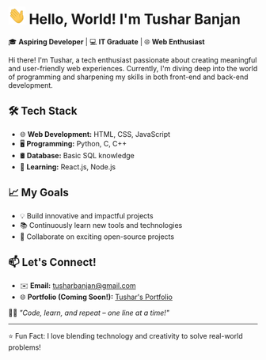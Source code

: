 # <img src="https://raw.githubusercontent.com/ABSphreak/ABSphreak/master/gifs/Hi.gif" alt="Animated Emoji" width="35" height="35"> Hello, World! I'm Tushar Banjan  

🎓 **Aspiring Developer** | 💻 **IT Graduate** | 🌐 **Web Enthusiast**  

Hi there! I'm Tushar, a tech enthusiast passionate about creating meaningful and user-friendly web experiences. Currently, I'm diving deep into the world of programming and sharpening my skills in both front-end and back-end development.  

## 🛠️ Tech Stack  
- 🌐 **Web Development:** HTML, CSS, JavaScript  
- 🖥️ **Programming:** Python, C, C++  
- 🛢️ **Database:** Basic SQL knowledge  
- 🚀 **Learning:** React.js, Node.js  

## 📈 My Goals  
- 💡 Build innovative and impactful projects  
- 📚 Continuously learn new tools and technologies  
- 🤝 Collaborate on exciting open-source projects  

## 📫 Let's Connect!  
- ✉️ **Email:** tusharbanjan@gmail.com  
- 🌐 **Portfolio (Coming Soon!):** [Tushar's Portfolio](#)  

👨‍💻 *"Code, learn, and repeat – one line at a time!"*  

---
⭐️ Fun Fact: I love blending technology and creativity to solve real-world problems!  
